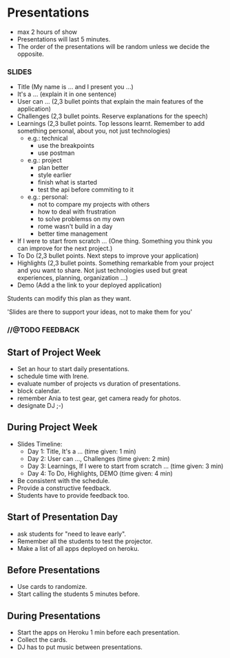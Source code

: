 # Presentations

- max 2 hours of show
- Presentations will last 5 minutes.
- The order of the presentations will be random unless we decide the opposite.

### SLIDES

- Title (My name is ... and I present you ...)
- It's a ... (explain it in one sentence)
- User can ... (2,3 bullet points that explain the main features of the application)
- Challenges (2,3 bullet points. Reserve explanations for the speech)
- Learnings (2,3 bullet points. Top lessons learnt. Remember to add something personal, about you, not just technologies)
  - e.g.: technical
    - use the breakpoints
    - use postman
  - e.g.: project
    - plan better
    - style earlier
    - finish what is started
    - test the api before commiting to it
  - e.g.: personal:
    - not to compare my projects with others
    - how to deal with frustration
    - to solve problemss on my own
    - rome wasn't build in a day
    - better time management
- If I were to start from scratch ... (One thing. Something you think you can improve for the next project.)
- To Do (2,3 bullet points. Next steps to improve your application)
- Highlights (2,3 bullet points. Something remarkable from your project and you want to share. Not just technologies used but great experiences, planning, organization ...)
- Demo (Add a the link to your deployed application)

Students can modify this plan as they want.

'Slides are there to support your ideas, not to make them for you'

### //@TODO FEEDBACK


## Start of Project Week
- Set an hour to start daily presentations.
- schedule time with Irene.
- evaluate number of projects vs duration of presentations.
- block calendar.
- remember Ania to test gear, get camera ready for photos.
- designate DJ ;-)


## During Project Week

- Slides Timeline:
  - Day 1: Title, It's a ... (time given: 1 min)
  - Day 2: User can ..., Challenges (time given: 2 min)
  - Day 3: Learnings, If I were to start from scratch ... (time given: 3 min)
  - Day 4: To Do, Highlights, DEMO (time given: 4 min)
- Be consistent with the schedule.
- Provide a constructive feedback.
- Students have to provide feedback too.


## Start of Presentation Day
- ask students for "need to leave early".
- Remember all the students to test the projector.
- Make a list of all apps deployed on heroku.


## Before Presentations
- Use cards to randomize.
- Start calling the students 5 minutes before.


## During Presentations

- Start the apps on Heroku 1 min before each presentation.
- Collect the cards.
- DJ has to put music between presentations.